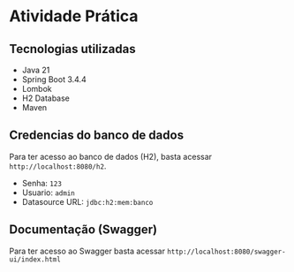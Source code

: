 # Atividade Prática

## Tecnologias utilizadas
- Java 21
- Spring Boot 3.4.4
- Lombok
- H2 Database
- Maven

## Credencias do banco de dados
Para ter acesso ao banco de dados (H2), basta acessar `http://localhost:8080/h2`.
- Senha: `123`
- Usuario: `admin`
- Datasource URL: `jdbc:h2:mem:banco`

## Documentação (Swagger)
Para ter acesso ao Swagger basta acessar `http://localhost:8080/swagger-ui/index.html`
